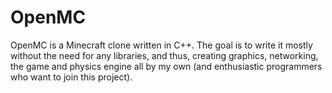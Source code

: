 # OpenMC
OpenMC is a Minecraft clone written in C++. The goal is to write it mostly without the need for any libraries, and thus, creating graphics, networking, the game and physics engine all by my own (and enthusiastic programmers who want to join this project).

